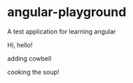 # angular-playground
A test application for learning angular

Hi, hello!

adding cowbell

cooking the soup!
